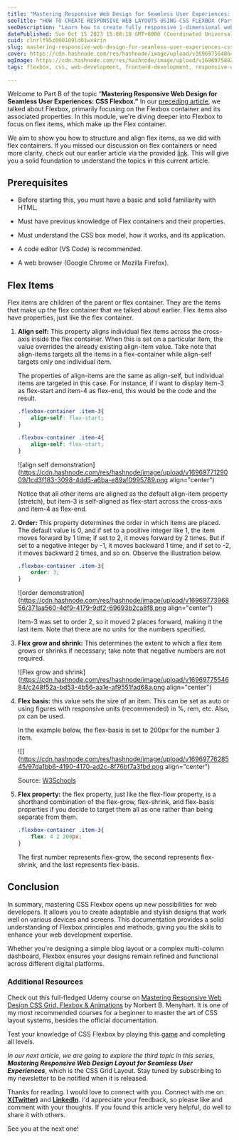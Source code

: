 ```yaml
---
title: "Mastering Responsive Web Design for Seamless User Experiences: CSS Flexbox (Part B)"
seoTitle: "HOW TO CREATE RESPONSIVE WEB LAYOUTS USING CSS FLEXBOX (Part B)"
seoDescription: "Learn how to create fully responsive 1-dimensional web layouts using the CSS Flexbox layout system"
datePublished: Sun Oct 15 2023 15:00:10 GMT+0000 (Coordinated Universal Time)
cuid: clnrlf95z000109ld01wx4rin
slug: mastering-responsive-web-design-for-seamless-user-experiences-css-flexbox-part-b
cover: https://cdn.hashnode.com/res/hashnode/image/upload/v1696975648642/b606b3cb-8b29-4ccc-87b8-8295bbbcea85.png
ogImage: https://cdn.hashnode.com/res/hashnode/image/upload/v1696975802053/6ad69f9b-78ef-4e96-8d49-704806efbc82.png
tags: flexbox, css, web-development, frontend-development, responsive-web-design

---
```


Welcome to Part B of the topic “**Mastering Responsive Web Design for Seamless User Experiences: CSS Flexbox.”** In our [preceding article](https://nezer.hashnode.dev/mastering-responsive-web-design-for-seamless-user-experiences-css-flexbox-part-a-clnosorr6000409lccpc4bmbs), we talked about Flexbox, primarily focusing on the Flexbox container and its associated properties. In this module, we're diving deeper into Flexbox to focus on flex items, which make up the Flex container.

We aim to show you how to structure and align flex items, as we did with flex containers. If you missed our discussion on flex containers or need more clarity, check out our earlier article via the provided [link](https://nezer.hashnode.dev/mastering-responsive-web-design-for-seamless-user-experiences-css-flexbox-part-a-clnosorr6000409lccpc4bmbs). This will give you a solid foundation to understand the topics in this current article.

## **Prerequisites**

* Before starting this, you must have a basic and solid familiarity with HTML.
    
* Must have previous knowledge of Flex containers and their properties.
    
* Must understand the CSS box model, how it works, and its application.
    
* A code editor (VS Code) is recommended.
    
* A web browser (Google Chrome or Mozilla Firefox).
    

## **Flex Items**

Flex items are children of the parent or flex container. They are the items that make up the flex container that we talked about earlier. Flex items also have properties, just like the flex container.

1. **Align self:** This property aligns individual flex items across the cross-axis inside the flex container. When this is set on a particular item, the value overrides the already existing align-item value. Take note that align-items targets all the items in a flex-container while align-self targets only one individual item.
    
    The properties of align-items are the same as align-self, but individual items are targeted in this case. For instance, if I want to display item-3 as flex-start and item-4 as flex-end, this would be the code and the result.
    
    ```css
    .flexbox-container .item-3{
        align-self: flex-start;
    }
    
    .flexbox-container .item-4{
        align-self: flex-start;
    }
    ```
    
    ![align self demonstration](https://cdn.hashnode.com/res/hashnode/image/upload/v1696977129009/1cd3f183-3098-4dd5-a6ba-e89af0995789.png align="center")
    
    Notice that all other items are aligned as the default align-item property (stretch), but item-3 is self-aligned as flex-start across the cross-axis and item-4 as flex-end.
    
2. **Order:** This property determines the order in which items are placed. The default value is 0, and if set to a positive integer like 1, the item moves forward by 1 time; if set to 2, it moves forward by 2 times. But if set to a negative integer by -1, it moves backward 1 time, and if set to -2, it moves backward 2 times, and so on. Observe the illustration below.
    
    ```css
    .flexbox-container .item-3{
        order: 3;
    }
    ```
    
    ![order demonstration](https://cdn.hashnode.com/res/hashnode/image/upload/v1696977396856/371aa560-4df9-4179-9df2-69693b2ca8f8.png align="center")
    
    Item-3 was set to order 2, so it moved 2 places forward, making it the last item. Note that there are no units for the numbers specified.
    
3. **Flex grow and shrink:** This determines the extent to which a flex item grows or shrinks if necessary; take note that negative numbers are not required.
    
    ![Flex grow and shrink](https://cdn.hashnode.com/res/hashnode/image/upload/v1696977554684/c248f52a-bd53-4b56-aa1e-af9551fad68a.png align="center")
    
4. **Flex basis:** this value sets the size of an item. This can be set as auto or using figures with responsive units (recommended) in %, rem, etc. Also, px can be used.
    
    In the example below, the flex-basis is set to 200px for the number 3 item.
    
    ![](https://cdn.hashnode.com/res/hashnode/image/upload/v1696977628545/97da1bb6-4190-4170-ad2c-8f76bf7a3fbd.png align="center")
    
    Source: [W3Schools](https://www.w3schools.com/css/css3_flexbox_items.asp#align-self)
    
5. **Flex property:** the flex property, just like the flex-flow property, is a shorthand combination of the flex-grow, flex-shrink, and flex-basis properties if you decide to target them all as one rather than being separate from them.
    
    ```css
    .flexbox-container .item-3{
        flex: 4 2 200px;
    }
    ```
    
    The first number represents flex-grow, the second represents flex-shrink, and the last represents flex-basis.
    

## Conclusion

In summary, mastering CSS Flexbox opens up new possibilities for web developers. It allows you to create adaptable and stylish designs that work well on various devices and screens. This documentation provides a solid understanding of Flexbox principles and methods, giving you the skills to enhance your web development expertise.

Whether you're designing a simple blog layout or a complex multi-column dashboard, Flexbox ensures your designs remain refined and functional across different digital platforms.

### Additional Resources

Check out this full-fledged Udemy course on [Mastering Responsive Web Design CSS Grid, Flexbox & Animations](https://www.udemy.com/course/master-responsive-web-design-css-grind-flexbox-animations/?kw=master+css+flexbox&src=sac) by Norbert B. Menyhart. It is one of my most recommended courses for a beginner to master the art of CSS layout systems, besides the official documentation.

Test your knowledge of CSS Flexbox by playing this [game](https://flexboxfroggy.com/) and completing all levels.

*In our next article, we are going to explore the third topic in this series,* ***Mastering Responsive Web Design Layout for Seamless User Experiences***, which is the CSS Grid Layout. Stay tuned by subscribing to my newsletter to be notified when it is released.

Thanks for reading. I would love to connect with you. Connect with me on [**X(Twitter)**](https://twitter.com/EkunkeEbenezer?t=tW6464K0mmyhbk4XVtv50A&s=09) and [**LinkedIn**](https://www.linkedin.com/in/ebenezer-ekunke-65a1581a2). I'd appreciate your feedback, so please like and comment with your thoughts. If you found this article very helpful, do well to share it with others.

See you at the next one!